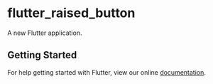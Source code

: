 # flutter_raised_button

A new Flutter application.

## Getting Started

For help getting started with Flutter, view our online
[documentation](https://flutter.io/).
